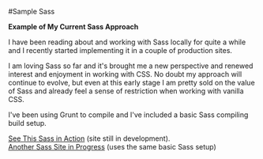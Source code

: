 #Sample Sass

**Example of My Current Sass Approach**

I have been reading about and working with Sass locally for quite a while and I recently started implementing it in a couple of production sites. 

I am loving Sass so far and it's brought me a new perspective and renewed interest and enjoyment in working with CSS. No doubt my approach will continue to evolve, but even at this early stage I am pretty sold on the value of Sass and already feel a sense of restriction when working with vanilla CSS.

I've been using Grunt to compile and I've included a basic Sass compiling build setup.

[See This Sass in Action](http://amd.lamvin.com/) (site still in development).  
[Another Sass Site in Progress](http://joesaad.com/) (uses the same basic Sass setup)

